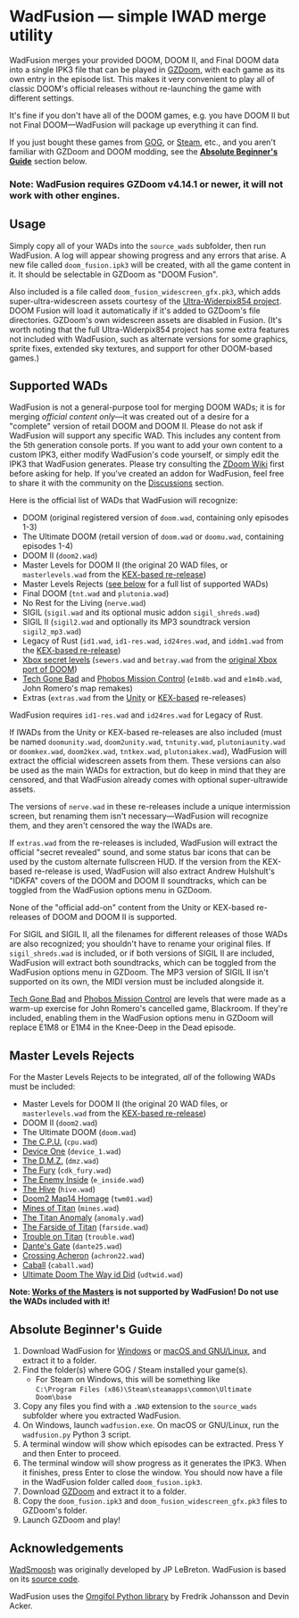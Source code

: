 # WadFusion — simple IWAD merge utility

WadFusion merges your provided DOOM, DOOM II, and Final DOOM data into a single IPK3 file that can be played in [GZDoom](https://zdoom.org/index), with each game as its own entry in the episode list. This makes it very convenient to play all of classic DOOM's official releases without re-launching the game with different settings.

It's fine if you don't have all of the DOOM games, e.g. you have DOOM II but not Final DOOM—WadFusion will package up everything it can find.

If you just bought these games from [GOG](https://www.gog.com/en/game/doom_doom_ii), or [Steam](https://store.steampowered.com/app/2280/), etc., and you aren't familiar with GZDoom and DOOM modding, see the [**Absolute Beginner's Guide**](#absolute-beginners-guide) section below.

### Note: WadFusion requires GZDoom v4.14.1 or newer, it will not work with other engines.

## Usage

Simply copy all of your WADs into the `source_wads` subfolder, then run WadFusion. A log will appear showing progress and any errors that arise. A new file called `doom_fusion.ipk3` will be created, with all the game content in it. It should be selectable in GZDoom as "DOOM Fusion".

Also included is a file called `doom_fusion_widescreen_gfx.pk3`, which adds super-ultra-widescreen assets courtesy of the [Ultra-Widerpix854 project](https://www.doomworld.com/forum/topic/148537). DOOM Fusion will load it automatically if it's added to GZDoom's file directories. GZDoom's own widescreen assets are disabled in Fusion. (It's worth noting that the full Ultra-Widerpix854 project has some extra features not included with WadFusion, such as alternate versions for some graphics, sprite fixes, extended sky textures, and support for other DOOM-based games.)

## Supported WADs

WadFusion is not a general-purpose tool for merging DOOM WADs; it is for merging *official content only*—it was created out of a desire for a "complete" version of retail DOOM and DOOM II. Please do not ask if WadFusion will support any specific WAD. This includes any content from the 5th generation console ports. If you want to add your own content to a custom IPK3, either modify WadFusion's code yourself, or simply edit the IPK3 that WadFusion generates. Please try consulting the [ZDoom Wiki](https://zdoom.org/wiki/Main_Page) first before asking for help. If you've created an addon for WadFusion, feel free to share it with the community on the [Discussions](https://github.com/Owlet7/wadfusion/discussions/categories/show-and-tell) section.

Here is the official list of WADs that WadFusion will recognize:
- DOOM (original registered version of `doom.wad`, containing only episodes 1-3)
- The Ultimate DOOM (retail version of `doom.wad` or `doomu.wad`, containing episodes 1-4)
- DOOM II (`doom2.wad`)
- Master Levels for DOOM II (the original 20 WAD files, or `masterlevels.wad` from the [KEX-based re-release](https://doomwiki.org/wiki/Doom_%2B_Doom_II))
- Master Levels Rejects ([see below](#master-levels-rejects) for a full list of supported WADs)
- Final DOOM (`tnt.wad` and `plutonia.wad`)
- No Rest for the Living (`nerve.wad`)
- SIGIL (`sigil.wad` and its optional music addon `sigil_shreds.wad`)
- SIGIL II (`sigil2.wad` and optionally its MP3 soundtrack version `sigil2_mp3.wad`)
- Legacy of Rust (`id1.wad`, `id1-res.wad`, `id24res.wad`, and `iddm1.wad` from the [KEX-based re-release](https://doomwiki.org/wiki/Doom_%2B_Doom_II))
- [Xbox secret levels](https://classicdoom.com/xboxspec.htm) (`sewers.wad` and `betray.wad` from the [original Xbox port of DOOM](https://doomwiki.org/wiki/Xbox))
- [Tech Gone Bad](https://www.doomworld.com/idgames/levels/doom/Ports/d-f/e1m8b) and [Phobos Mission Control](https://www.doomworld.com/idgames/levels/doom/Ports/d-f/e1m4b) (`e1m8b.wad` and `e1m4b.wad`, John Romero's map remakes)
- Extras (`extras.wad` from the [Unity](https://doomwiki.org/wiki/Doom_Classic_Unity_port) or [KEX-based](https://doomwiki.org/wiki/Doom_%2B_Doom_II) re-releases)

WadFusion requires `id1-res.wad` and `id24res.wad` for Legacy of Rust.

If IWADs from the Unity or KEX-based re-releases are also included (must be named `doomunity.wad`, `doom2unity.wad`, `tntunity.wad`, `plutoniaunity.wad` or `doomkex.wad`, `doom2kex.wad`, `tntkex.wad`, `plutoniakex.wad`), WadFusion will extract the official widescreen assets from them. These versions can also be used as the main WADs for extraction, but do keep in mind that they are censored, and that WadFusion already comes with optional super-ultrawide assets.

The versions of `nerve.wad` in these re-releases include a unique intermission screen, but renaming them isn't necessary—WadFusion will recognize them, and they aren't censored the way the IWADs are.

If `extras.wad` from the re-releases is included, WadFusion will extract the official "secret revealed" sound, and some status bar icons that can be used by the custom alternate fullscreen HUD. If the version from the KEX-based re-release is used, WadFusion will also extract Andrew Hulshult's "IDKFA" covers of the DOOM and DOOM II soundtracks, which can be toggled from the WadFusion options menu in GZDoom.

None of the "official add-on" content from the Unity or KEX-based re-releases of DOOM and DOOM II is supported.

For SIGIL and SIGIL II, all the filenames for different releases of those WADs are also recognized; you shouldn't have to rename your original files. If `sigil_shreds.wad` is included, or if both versions of SIGIL II are included, WadFusion will extract both soundtracks, which can be toggled from the WadFusion options menu in GZDoom. The MP3 version of SIGIL II isn't supported on its own, the MIDI version must be included alongside it.

[Tech Gone Bad](https://doomwiki.org/wiki/Tech_Gone_Bad) and [Phobos Mission Control](https://doomwiki.org/wiki/Phobos_Mission_Control) are levels that were made as a warm-up exercise for John Romero's cancelled game, Blackroom. If they're included, enabling them in the WadFusion options menu in GZDoom will replace E1M8 or E1M4 in the Knee-Deep in the Dead episode.

## Master Levels Rejects

For the Master Levels Rejects to be integrated, *all* of the following WADs must be included:
- Master Levels for DOOM II (the original 20 WAD files, or `masterlevels.wad` from the [KEX-based re-release](https://doomwiki.org/wiki/Doom_%2B_Doom_II))
- DOOM II (`doom2.wad`)
- The Ultimate DOOM (`doom.wad`)
- [The C.P.U.](https://www.doomworld.com/idgames/levels/doom2/a-c/cpu) (`cpu.wad`)
- [Device One](https://www.doomworld.com/idgames/levels/doom2/d-f/device_1) (`device_1.wad`)
- [The D.M.Z.](https://www.doomworld.com/idgames/levels/doom2/d-f/dmz) (`dmz.wad`)
- [The Fury](https://www.doomworld.com/idgames/levels/doom2/a-c/cdk_fury) (`cdk_fury.wad`)
- [The Enemy Inside](https://www.doomworld.com/idgames/levels/doom2/d-f/e_inside) (`e_inside.wad`)
- [The Hive](https://www.doomworld.com/idgames/levels/doom2/g-i/hive) (`hive.wad`)
- [Doom2 Map14 Homage](https://www.doomworld.com/idgames/levels/doom2/s-u/twm01) (`twm01.wad`)
- [Mines of Titan](https://www.doomworld.com/idgames/levels/doom2/m-o/mines2) (`mines.wad`)
- [The Titan Anomaly](https://www.doomworld.com/idgames/levels/doom2/a-c/anomaly) (`anomaly.wad`)
- [The Farside of Titan](https://www.doomworld.com/idgames/levels/doom2/d-f/farside) (`farside.wad`)
- [Trouble on Titan](https://www.doomworld.com/idgames/levels/doom2/s-u/trouble) (`trouble.wad`)
- [Dante's Gate](https://www.doomworld.com/idgames/levels/doom2/d-f/dante25) (`dante25.wad`)
- [Crossing Acheron](https://www.doomworld.com/idgames/levels/doom2/a-c/achron22) (`achron22.wad`)
- [Caball](https://doomshack.org/uploads/caball.zip) (`caball.wad`)
- [Ultimate Doom The Way id Did](https://www.doomworld.com/idgames/levels/doom/s-u/udtwid) (`udtwid.wad`)

**Note: [Works of the Masters](https://jp.itch.io/deluxe-master-levels) is not supported by WadFusion! Do not use the WADs included with it!**

## Absolute Beginner's Guide

1. Download WadFusion for [Windows](https://github.com/Owlet7/wadfusion/releases/latest/download/wadfusion_win.zip) or [macOS and GNU/Linux](https://github.com/Owlet7/wadfusion/releases/latest/download/wadfusion_py.zip), and extract it to a folder.
2. Find the folder(s) where GOG / Steam installed your game(s).
   - For Steam on Windows, this will be something like\
   `C:\Program Files (x86)\Steam\steamapps\common\Ultimate Doom\base`
3. Copy any files you find with a `.WAD` extension to the `source_wads` subfolder where you extracted WadFusion.
4. On Windows, launch `wadfusion.exe`. On macOS or GNU/Linux, run the `wadfusion.py` Python 3 script.
5. A terminal window will show which episodes can be extracted. Press Y and then Enter to proceed.
6. The terminal window will show progress as it generates the IPK3. When it finishes, press Enter to close the window. You should now have a file in the WadFusion folder called `doom_fusion.ipk3`.
7. Download [GZDoom](https://zdoom.org/downloads) and extract it to a folder.
8. Copy the `doom_fusion.ipk3` and `doom_fusion_widescreen_gfx.pk3` files to GZDoom's folder.
9. Launch GZDoom and play!

## Acknowledgements

[WadSmoosh](https://jp.itch.io/wadsmoosh) was originally developed by JP LeBreton. WadFusion is based on its [source code](https://heptapod.host/jp-lebreton/wadsmoosh).

WadFusion uses the [Omgifol Python library](https://github.com/devinacker/omgifol) by Fredrik Johansson and Devin Acker.
